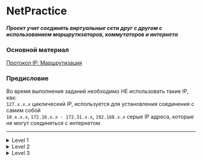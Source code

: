 # NetPractice
#### <i>Проект учит соединять виртуальные сети друг с другом с использованием маршрутизаторов, коммутаторов и интернета</i>

### Основной материал
[Протокол IP: Маршрутизация](https://www.youtube.com/watch?v=kZqqk1tixfk&t=505s)
### Предисловие
Во время выполнения заданий необходимо НЕ использовать такие IP, как:<br/>
`127.x.x.x` циклический IP, используется для установления соединения с самим собой<br/>
`10.x.x.x`, `172.16.x.x - 172.31.x.x`, `192.168.x.x` серые IP адреса, которые не могут соединяться с интернетом

---

<details>
  <summary>Level 1</summary>
  <img src="https://github.com/divinepet/NetPractice/blob/main/img/level1.png" alt="level1"></img>
</details>

<details>
  <summary>Level 2</summary>
  <img src="https://github.com/divinepet/NetPractice/blob/main/img/level2.png" alt="level1"></img>
</details>

<details>
  <summary>Level 3</summary>
  <img src="https://github.com/divinepet/NetPractice/blob/main/img/level3.png" alt="level1"></img>
</details>

